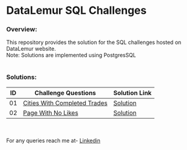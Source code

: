 # DataLemur SQL Challenges

### Overview:
This repository provides the solution for the SQL challenges hosted on DataLemur website.</br>
Note: Solutions are implemented using PostgresSQL  </br> </br>

### Solutions:
|ID| Challenge Questions | Solution Link |
|--|---------------------|---------------|
|01| [Cities With Completed Trades](https://datalemur.com/questions/completed-trades) |  [Solution](http://github.com/nik061994/DataLemur-SQL-Challenge-Solutions/blob/main/Solutions/Easy/01_Cities_With_Completed_Trades.sql)|
|02| [Page With No Likes](https://datalemur.com/questions/sql-page-with-no-likes) |  [Solution](https://github.com/nik061994/DataLemur-SQL-Challenge-Solutions/blob/main/Solutions/Easy/2_Page_With_No_Likes.sql) |

</br> </br>
For any queries reach me at- [Linkedin](www.linkedin.com/in/niharika-pande-052475a2)
